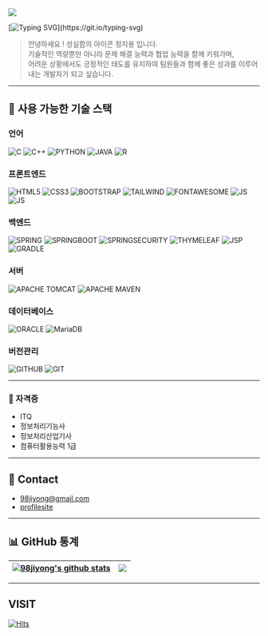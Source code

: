 <!--
> https://eunhee-programming.tistory.com/244<br>
> https://zzsza.github.io/development/2020/07/10/make-github-profile-readme/<br>
> https://hulrud.tistory.com/3<br>
> https://whkakrkr.tistory.com/entry/Github-Readme-%EA%BE%B8%EB%AF%B8%EA%B8%B0-%EC%B4%9D%EC%A0%95%EB%A6%AC-%F0%9F%8E%A8
![BOOTSTRAP](https://img.shields.io/badge/Bootstrap-563D7C?style=for-the-badge&logo=bootstrap&logoColor=white)
![JUPYTER](https://img.shields.io/badge/Made%20with-Jupyter-orange?style=for-the-badge&logo=Jupyter)
![GOOGLECOLAB](https://img.shields.io/badge/Colab-F9AB00?style=for-the-badge&logo=googlecolab&color=525252)
![SUBLIME TEXT](https://img.shields.io/badge/sublime_text-%23575757.svg?&style=for-the-badge&logo=sublime-text&logoColor=important)
-->

<!--
<a href="https://git.io/typing-svg"><img src="https://readme-typing-svg.demolab.com?font=Alkatra&weight=500&size=45&duration=3000&pause=1000&center=true&multiline=true&width=600&lines=%F0%9F%91%8B+Welcome+to+Jiyong's+Github+!" alt="Typing SVG" /></a>
-->

<img src="https://capsule-render.vercel.app/api?type=waving&height=100&color=36BCF7FF&textBg=false">

[![Typing SVG](https://readme-typing-svg.demolab.com?font=Alkatra&weight=500&size=45&duration=3000&pause=1000&center=true&multiline=true&width=850&height=100&lines=%F0%9F%91%8B+Welcome+to+Jiyong's+Github+!)](https://git.io/typing-svg)

> 안녕하세요 ! 성실함의 아이콘 정지용 입니다.<br>
> 기술적인 역량뿐만 아니라 문제 해결 능력과 협업 능력을 함께 키워가며,<br>
> 어려운 상황에서도 긍정적인 태도를 유지하여 팀원들과 함께 좋은 성과를 이루어내는 개발자가 되고 싶습니다.<br>

---
  
## 🔨 사용 가능한 기술 스택

### 언어
  ![C](https://img.shields.io/badge/C-A8B9CC?style=for-the-badge&logo=c&logoColor=white)
  ![C++](https://img.shields.io/badge/C++-00599C?style=for-the-badge&logo=cplusplus&logoColor=white)
  ![PYTHON](https://img.shields.io/badge/Python-14354C?style=for-the-badge&logo=python&logoColor=white)
  ![JAVA](https://img.shields.io/badge/Java-000000?style=for-the-badge&logo=openjdk&logoColor=white)
  ![R](https://img.shields.io/badge/R-276DC3?style=for-the-badge&logo=r&logoColor=white)

### 프론트엔드
  ![HTML5](https://img.shields.io/badge/HTML5-E34F26?style=for-the-badge&logo=html5&logoColor=white)
  ![CSS3](https://img.shields.io/badge/CSS3-1572B6?style=for-the-badge&logo=css3&logoColor=white)
  ![BOOTSTRAP](https://img.shields.io/badge/Bootstrap-563D7C?style=for-the-badge&logo=bootstrap&logoColor=white)
  ![TAILWIND](https://img.shields.io/badge/Tailwind&nbsp;CSS-06B6D4?style=for-the-badge&logo=Tailwindcss&logoColor=white)
  ![FONTAWESOME](https://img.shields.io/badge/Font&nbsp;Awesome-538DD7?style=for-the-badge&logo=Fontawesome&logoColor=white)
  ![JS](https://img.shields.io/badge/JavaScript-F7DF1E?style=for-the-badge&logo=JavaScript&logoColor=white)
  ![JS](https://img.shields.io/badge/JQuery-0769AD?style=for-the-badge&logo=JQuery&logoColor=white)

### 백엔드
  ![SPRING](https://img.shields.io/badge/Spring-6DB33F?style=for-the-badge&logo=spring&logoColor=white)
  ![SPRINGBOOT](https://img.shields.io/badge/Spring&nbsp;Boot-6DB33F?style=for-the-badge&logo=springboot&logoColor=white)
  ![SPRINGSECURITY](https://img.shields.io/badge/Spring&nbsp;Security-6DB33F?style=for-the-badge&logo=springsecurity&logoColor=white)
  ![THYMELEAF](https://img.shields.io/badge/Thymeleaf-005F0F?style=for-the-badge&logo=thymeleaf&logoColor=white)
  ![JSP](https://img.shields.io/badge/JSP-FF4500?style=for-the-badge&logo=JSP&logoColor=white)
  ![GRADLE](https://img.shields.io/badge/Gradle-02303A?style=for-the-badge&logo=gradle&logoColor=white)

### 서버
 ![APACHE TOMCAT](https://img.shields.io/badge/Apache&nbsp;Tomcat-F8DC75?style=for-the-badge&logo=ApacheTomcat&logoColor=white)
 ![APACHE MAVEN](https://img.shields.io/badge/Apache&nbsp;Maven-C71A36?style=for-the-badge&logo=ApacheMaven&logoColor=white)
  
### 데이터베이스
  ![ORACLE](https://img.shields.io/badge/Oracle-F80000?style=for-the-badge&logo=Oracle&logoColor=white)
  ![MariaDB](https://img.shields.io/badge/MariaDB-003545?style=for-the-badge&logo=MariaDB&logoColor=white)
  
### 버전관리
 ![GITHUB](https://img.shields.io/badge/Github-181717?style=for-the-badge&logo=github&logoColor=white)
 ![GIT](https://img.shields.io/badge/Git-F05032?style=for-the-badge&logo=git&logoColor=white)

---
 
### 🥇 자격증
- ITQ
- 정보처리기능사
- 정보처리산업기사
- 컴퓨터활용능력 1급

<div align=center>
<!--
[![Tech Blog Badge](http://img.shields.io/badge/-Tech%20blog-black?style=flat-square&logo=github&link=https://zzsza.github.io/)](https://zzsza.github.io/) 
[![Linkedin Badge](https://img.shields.io/badge/-LinkedIn-blue?style=flat-square&logo=Linkedin&logoColor=white&link=https://www.linkedin.com/in/seong-yun-byeon-8183a8113/)](https://www.linkedin.com/in/seong-yun-byeon-8183a8113/) 
[![Youtube Badge](https://img.shields.io/badge/Youtube-ff0000?style=flat-square&logo=youtube&link=https://www.youtube.com/c/kyleschool)](https://www.youtube.com/c/kyleschool) 
[![Facebook Badge](https://img.shields.io/badge/-Facebook-1877f2?style=flat-square&logo=facebook&logoColor=white&link=https://www.facebook.com/zzsza)](https://www.facebook.com/zzsza) 
[![Instagram Badge](https://img.shields.io/badge/-Instagram-dd2a7b?style=flat-square&logo=instagram&logoColor=white&link=https://www.instagram.com/data.scientist/)](https://www.instagram.com/data.scientist/) 
[![Gmail Badge](https://img.shields.io/badge/-Gmail-d14836?style=flat-square&logo=Gmail&logoColor=white&link=mailto:snugyun01@gmail.com)](mailto:snugyun01@gmail.com)
-->
</div>

---

## 💬 Contact
- 98jiyong@gmail.com
- <a href="98jiyong.github.io/about_me">profilesite</a>

---

## 📊 GitHub 통계

| <a href="https://github.com/98jiyong/github-readme-stats"><img align="center" src="https://github-readme-stats.vercel.app/api?username=98jiyong&show_icons=true&hide_border=true" alt="98jiyong's github stats" /></a> | <a href="https://github.com/98jiyong/github-readme-stats"><img align="center" src="https://github-readme-stats.vercel.app/api/top-langs/?username=98jiyong&layout=compact&hide_border=true" /></a> |
| ------------- | ------------- |

<!--
<img src="https://github-readme-stats.vercel.app/api/top-langs/?username=98jiyong">
<img src="https://github-readme-stats.vercel.app/api?username=98jiyong&show_icons=true">
-->


<!--
<a href="https://github.com/devxb/gitanimals">
<img
  src="https://render.gitanimals.org/farms/98jiyong"
  width="600"
  height="300"
/>
</a>
-->

---

## VISIT
[![Hits](https://hits.seeyoufarm.com/api/count/incr/badge.svg?url=https%3A%2F%2Fgithub.com%2F98jiyong&count_bg=%2379C83D&title_bg=%23555555&icon=github.svg&icon_color=%23E7E7E7&title=visit&edge_flat=false)](https://hits.seeyoufarm.com)
